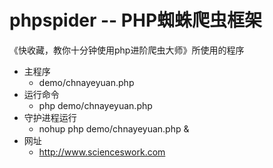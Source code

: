 # phpspider -- PHP蜘蛛爬虫框架
《快收藏，教你十分钟使用php进阶爬虫大师》所使用的程序  

- 主程序
    - demo/chnayeyuan.php
- 运行命令
    - php demo/chnayeyuan.php
- 守护进程运行
    - nohup php demo/chnayeyuan.php & 
- 网址
    - http://www.scienceswork.com
